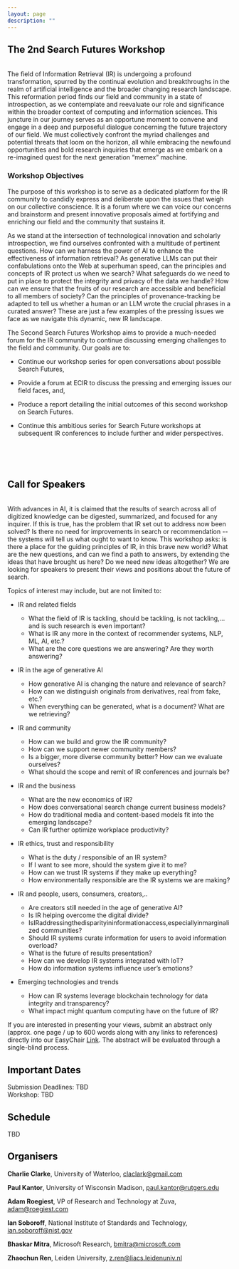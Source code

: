 ```yaml
---
layout: page
description: ""
---
```


## <a name='About Us' style="color: black !important; text-decoration: none; text-align: center;"> The 2nd Search Futures Workshop </a> 
<br/>
The field of Information Retrieval (IR) is undergoing a profound transformation, spurred by the continual evolution and breakthroughs in the realm of artificial intelligence and the broader changing research landscape. This reformation period finds our field and community in a state of introspection, as we contemplate and reevaluate our role and significance within the broader context of computing and information sciences. This juncture in our journey serves as an opportune moment to convene and engage in a deep and purposeful dialogue concerning the future trajectory of our field. We must collectively confront the myriad challenges and potential threats that loom on the horizon, all while embracing the newfound opportunities and bold research inquiries that emerge as we embark on a re-imagined quest for the next generation “memex” machine.

### Workshop Objectives

The purpose of this workshop is to serve as a dedicated platform for the IR community to candidly express and deliberate upon the issues that weigh on our collective conscience. It is a forum where we can voice our concerns and brainstorm and present innovative proposals aimed at fortifying and enriching our field and the community that sustains it.

As we stand at the intersection of technological innovation and scholarly introspection, we find ourselves confronted with a multitude of pertinent questions. How can we harness the power of AI to enhance the effectiveness of information retrieval?  As generative LLMs can put their confabulations onto the Web at superhuman speed, can the principles and concepts of IR protect us when we search? What safeguards do we need to put in place to protect the integrity and privacy of the data we handle? How can we ensure that the fruits of our research are accessible and beneficial to all members of society? Can the principles of provenance-tracking be adapted to tell us whether a human or an LLM wrote the crucial phrases in a curated answer? These are just a few examples of the pressing issues we face as we navigate this dynamic, new IR landscape.

The Second Search Futures Workshop aims to provide a much-needed forum for the IR community to continue discussing emerging challenges to the field and community. Our goals are to:
- Continue our workshop series for open conversations about possible Search Futures,

- Provide a forum at ECIR to discuss the pressing and emerging issues our field faces, and,

- Produce a report detailing the initial outcomes of this second workshop on Search Futures.

- Continue this ambitious series for Search Future workshops at subsequent IR conferences to include further and wider perspectives.

<br/>
<br/>
<br/>

## <a name='Call for Speakers' style="color: black !important; text-decoration: none;text-align: center;"> Call for Speakers </a> <br/>
<br/>
With advances in AI, it is claimed that the results of search across all of digitized knowledge can be digested, summarized, and focused for any inquirer. If this is true, has the problem that IR set out to address now been solved?  Is there no need for improvements in search or recommendation -- the systems will tell us what ought to want to know. This workshop asks: is there a place for the guiding principles of IR, in this brave new world? What are the new questions, and can we find a path to answers, by extending the ideas that have brought us here? Do we need new ideas altogether?
We are looking for speakers to present their views and positions about the future of search.

Topics of interest may include, but are not limited to:

- IR and related fields
  - What the field of IR is tackling, should be tackling, is not tackling,... and is such research is even important?
  - What is IR any more in the context of recommender systems, NLP, ML, AI, etc.?
  - What are the core questions we are answering? Are they worth answering?

- IR in the age of generative AI
  - How generative AI is changing the nature and relevance of search?
  - How can we distinguish originals from derivatives, real from fake, etc.?
  - When everything can be generated, what is a document? What are we retrieving?

- IR and community
  - How can we build and grow the IR community?
  - How can we support newer community members?
  - Is a bigger, more diverse community better? How can we evaluate ourselves?
  - What should the scope and remit of IR conferences and journals be?

- IR and the business
  - What are the new economics of IR?
  - How does conversational search change current business models?
  - How do traditional media and content-based models fit into the emerging landscape?
  - Can IR further optimize workplace productivity?

- IR ethics, trust and responsibility
  - What is the duty / responsible of an IR system?
  - If I want to see more, should the system give it to me?
  - How can we trust IR systems if they make up everything?
  - How environmentally responsible are the IR systems we are making?

- IR and people, users, consumers, creators,..
  - Are creators still needed in the age of generative AI?
  - Is IR helping overcome the digital divide?
  - IsIRaddressingthedisparityininformationaccess,especiallyinmarginalized communities?
  - Should IR systems curate information for users to avoid information overload?
  - What is the future of results presentation?
  - How can we develop IR systems integrated with IoT?
  - How do information systems influence user’s emotions?

- Emerging technologies and trends
  - How can IR systems leverage blockchain technology for data integrity and transparency?
  - What impact might quantum computing have on the future of IR?


If you are interested in presenting your views, submit an abstract only (approx. one page / up to 600 words along with any links to references) directly into our EasyChair <a href="https://easychair.org/conferences/?conf=searchfuturesecir24">Link</a>. The abstract will be evaluated through a single-blind process.

## <a name='Important Dates' style="color: black; text-decoration: none; text-align: center;"> Important Dates </a>
Submission Deadlines: TBD<br/>
Workshop: TBD

## <a name='Schedule' style="color: black !important; text-decoration: none; text-align: center;"> Schedule </a>
TBD

## <a name='Organisers' style="color: black !important; text-decoration: none;"> Organisers </a>

**Charlie Clarke**, University of Waterloo, claclark@gmail.com

**Paul Kantor**, University of Wisconsin Madison, paul.kantor@rutgers.edu

**Adam Roegiest**, VP of Research and Technology at Zuva, adam@roegiest.com

**Ian Soboroff**, National Institute of Standards and Technology, ian.soboroff@nist.gov

**Bhaskar Mitra**, Microsoft Research, bmitra@microsoft.com

**Zhaochun Ren**, Leiden University, z.ren@liacs.leidenuniv.nl








